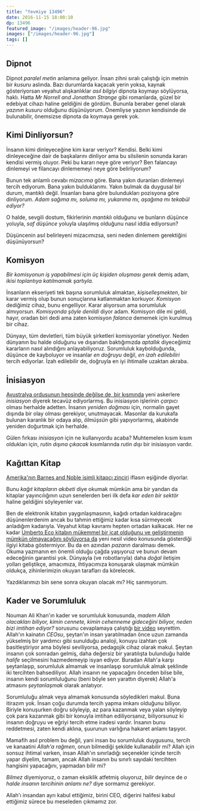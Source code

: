```yaml
---
title: "Yevmiye 13496"
date: 2016-11-15 18:00:10
dp: 13496
featured_image: "/images/header-96.jpg"
images: ["/images/header-96.jpg"]
tags: []
---
```


Dipnot
------

Dipnot *paralel metin* anlamına geliyor. İnsan zihni sıralı çalıştığı
için metnin bir *kusuru* aslında. Bazı durumlarda kaçacak yerin yoksa,
kaynak gösteriyorsan veyahut alışkanlıklar *asıl bilgiyi* dipnota
koymayı söylüyorsa, haklı. Hatta *Mr Norrell and Jonathan Strange* gibi
romanlarda, güzel bir edebiyat cihazı haline geldiğini de gördüm.
Bununla beraber genel olarak *yazının kusuru* olduğunu düşünüyorum.
Önemliyse yazının kendisinde de bulunabilir, önemsizse dipnota da
koymaya gerek yok.

Kimi Dinliyorsun?
-----------------

İnsanın kimi dinleyeceğine kim karar veriyor? Kendisi. Belki kimi
dinleyeceğine dair de başkalarını dinliyor ama bu silsilenin sonunda
kararı kendisi vermiş oluyor. Peki bu kararı neye göre veriyor? Ben
falancayı dinlemeyi ve filancayı dinlememeyi neye göre belirliyorum?

Bunun tek anlamlı cevabı *mizacıma* göre. Bana yakın duranları dinlemeyi
tercih ediyorum. Bana yakın bulduklarımı. Yakın bulmak da duygusal bir
durum, mantıklı değil. İnsanları bana göre bulundukları pozisyona göre
dinliyorum. *Adam sağıma mı, soluma mı, yukarıma mı, aşağıma mı tekabül
ediyor?*

O halde, sevgili dostum, fikirlerinin *mantıklı* olduğunu ve bunların
düşünce yoluyla, *saf düşünce* yoluyla ulaşılmış olduğunu nasıl iddia
ediyorsun?

Düşüncenin asıl belirleyeni mizacımızsa, seni neden dinlemem gerektiğini
düşünüyorsun?

Komisyon
--------

*Bir komisyonun iş yapabilmesi için üç kişiden oluşması gerek* demiş
adam, *ikisi toplantıya katılmamak şartıyla.*

İnsanların ekseriyeti tek başına sorumluluk almaktan,
*kişiselleşmekten*, bir karar vermiş olup bunun sonuçlarına katlanmaktan
korkuyor. *Komisyon* dediğimiz cihaz, bunu engelliyor. Karar alıyorsun
ama sorumluluk almıyorsun. *Komisyonda şöyle denildi* diyor adam.
Komisyon dile mi geldi, hayır, oradan biri dedi ama zaten komisyon
*falanca* dememek için kurulmuş bir cihaz.

Dünyayı, tüm devletleri, tüm büyük şirketleri komisyonlar yönetiyor.
Neden dünyanın bu halde olduğunu ve dışarıdan baktığımızda *aptallık*
diyeceğimiz kararların nasıl alındığını anlayabiliyoruz. Sorumluluk
kaybolduğunda, düşünce de kayboluyor ve insanlar *en doğruyu* değil, *en
izah edilebiliri* tercih ediyorlar. İzah edilebilir de, doğruyla en iyi
ihtimalle uzaktan akraba.

İnisiasyon
----------

[Avustralya ordusunun hepsinde değilse de, bir
kısmında](http://edition.cnn.com/2016/06/21/asia/australia-military-abuse/)
yeni askerlere *inisiasyon* diyerek tecavüz ediyorlarmış. Bu inisiasyon
işlerinin *çarpıcı* olması herhalde adetten. İnsanın *yeniden doğması*
için, normalin gayet dışında bir olay olması gerekiyor, unutmayacak.
Masonlar da kurukafa bulunan karanlık bir odaya alıp, *ölmüşsün* gibi
yapıyorlarmış, akabinde yeniden doğurtmak için herhalde.

Gülen fırkası *inisiasyon* için ne kullanıyordu acaba? Muhtemelen kısım
kısım oldukları için, *rutin dışına çıkacak* kısımlarında *rutin dışı*
bir inisiasyon vardır.

Kağıttan Kitap
--------------

[Amerika'nın Barnes and Noble isimli kitapçı
zinciri](https://newrepublic.com/article/133876/pulp-friction) iflasın
eşiğinde diyorlar.

Bunu *kağıt kitapların akıbeti* diye okumak mümkün ama bir yandan da
kitaplar yayıncılığının uzun senelerden beri ilk defa *kar eden bir
sektör* haline geldiğini söyleyenler var.

Ben de elektronik kitabın yaygınlaşmasının, kağıdı ortadan kaldıracağını
düşünenlerdenim ancak bu tahmin ettiğimiz kadar kısa sürmeyecek
anladığım kadarıyla. Veyahut kitap kavramı hepten ortadan kalkacak. Her
ne kadar [Umberto Eco kitabın mükemmel bir icat olduğunu ve
geliştirmenin mümkün olmayacağını söylüyorsa
da](https://www.brainpickings.org/2016/02/22/umberto-eco-this-is-not-the-end-of-the-book/)
yeni nesil video konusunda gösterdiği ilgiyi kitaba göstermiyor. Bu da
en azından *pazarın* daralması demek. Okuma yazmanın en önemli olduğu
çağda yaşıyoruz ve bunun devam edeceğinin garantisi yok. Dünyayla (ve
robotlarıyla) daha *doğal* iletişim yolları geliştikçe, amacımıza,
ihtiyacımıza konuşarak ulaşmak mümkün oldukça, zihinlerimizin okuyan
tarafları da körelecek.

Yazdıklarımızı bin sene sonra okuyan olacak mı? Hiç sanmıyorum.

Kader ve Sorumluluk
-------------------

Nouman Ali Khan'ın kader ve sorumluluk konusunda, *madem Allah
olacakları biliyor, kimin cennete, kimin cehenneme gideceğini biliyor,
neden bizi imtihan ediyor?* sorusunu cevaplamaya çalıştığı [bir
video](https://www.youtube.com/watch?v=l6GAXlhJvxQ) seyrettim. Allah'ın
kainatın *CEOsu*, şeytan'ın insan yaratılmadan önce uzun zamanda
yükselmiş bir yardımcı gibi sunulduğu analoji, konuyu izahtan çok
basitleştiriyor ama böylesi seviliyorsa, pedagojik cihaz olarak makul.
Şeytan insanın çok sonradan gelmiş, daha değersiz bir yaratılışta
bulunduğu halde *halife* seçilmesini hazmedemeyip isyan ediyor. Buradan
Allah'a karşı şeytanlaşıp, sorumluluk almamak ve insanlaşıp sorumluluk
almak şeklinde iki tercihten bahsediliyor. Allah insanın ne yapacağını
önceden bilse bile, insanın kendi sorumluluğunu (beni böyle sen yarattın
diyerek) Allah'a atmasını *şeytanlaşmak* olarak anlatıyor.

Sorumluluğu almak veya almamak konusunda söyledikleri makul. Buna
itirazım yok. İnsan çoğu durumda tercih yapma imkanı olduğunu biliyor.
Biriyle konuşurken doğru söyleyip, az para kazanmak veya yalan söyleyip
çok para kazanmak gibi bir konuyla imtihan ediliyorsanız, biliyorsunuz
ki insanın doğruyu ve eğriyi tercih etme iradesi vardır. İnsanın bunu
reddetmesi, zaten kendi aklına, şuurunun varlığına hakaret anlamı
taşıyor.

Mamafih asıl problem bu değil, yani insan bu sorumluluk duygusunu,
tercih ve kanaatini *Allah'a rağmen*, onun bilmediği şekilde
kullanabilir mi? Allah için sonsuz ihtimal varken, insan Allah'ın
sınırladığı seçenekler içinde tercih yapar diyelim, tamam, ancak Allah
insanın bu sınırlı sayıdaki tercihten hangisini yapacağını, yapmadan
bilir mi?

*Bilmez* diyemiyoruz, o zaman eksiklik atfetmiş oluyoruz, *bilir*
deyince de *o halde insanın tercihinin anlamı ne?* diye sormamız
gerekiyor.

Allah'ı insandan ayrı kabul ettiğimiz, birini CEO, diğerini halifesi
kabul ettiğimiz sürece bu meseleden çıkmamız zor.



